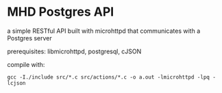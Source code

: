 # MHD Postgres API

a simple RESTful API built with microhttpd that communicates with a Postgres server

prerequisites: libmicrohttpd, postgresql, cJSON

compile with:
```
gcc -I./include src/*.c src/actions/*.c -o a.out -lmicrohttpd -lpq -lcjson
```